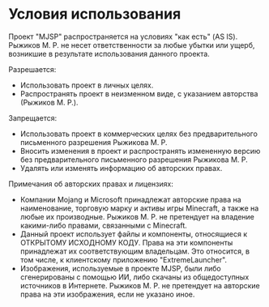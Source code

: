 # Условия использования

Проект "MJSP" распространяется на условиях "как есть" (AS IS). Рыжиков М. Р. не несет ответственности за любые убытки или ущерб, возникшие в результате использования данного проекта.

Разрешается:

*   Использовать проект в личных целях.
*   Распространять проект в неизменном виде, с указанием авторства (Рыжиков М. Р.).

Запрещается:

*   Использовать проект в коммерческих целях без предварительного письменного разрешения Рыжикова М. Р.
*   Вносить изменения в проект и распространять измененную версию без предварительного письменного разрешения Рыжикова М. Р.
*   Удалять или изменять информацию об авторских правах.


Примечания об авторских правах и лицензиях:

*   Компании Mojang и Microsoft принадлежат авторские права на наименование, торговую марку и активы игры Minecraft, а также на любые их производные. Рыжиков М. Р. не претендует на владение какими-либо правами, связанными с Minecraft.
*   Данный проект использует файлы и компоненты, относящиеся к ОТКРЫТОМУ ИСХОДНОМУ КОДУ. Права на эти компоненты принадлежат их соответствующим владельцам. Это относится, в том числе, к клиентскому приложению "ExtremeLauncher".
*   Изображения, используемые в проекте MJSP, были либо сгенерированы с помощью ИИ, либо скачаны из общедоступных источников в Интернете. Рыжиков М. Р. не претендует на авторские права на эти изображения, если не указано иное.
